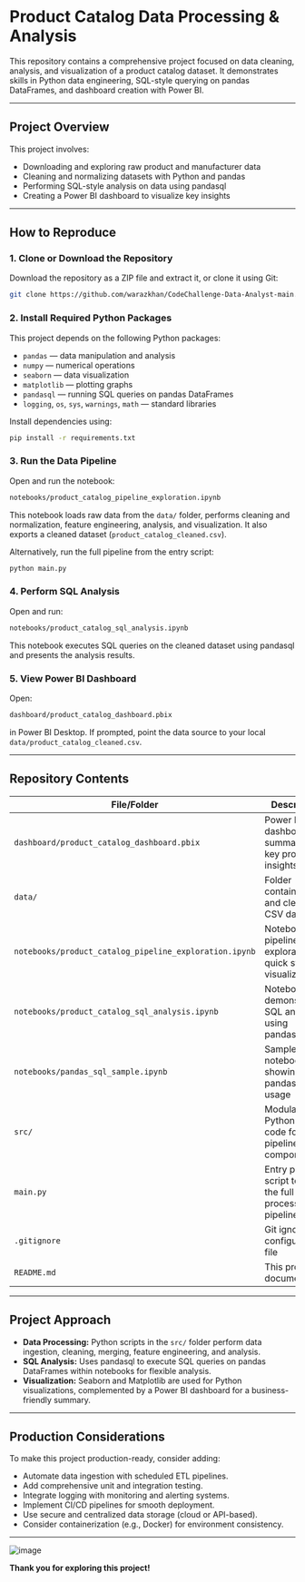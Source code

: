 # Product Catalog Data Processing & Analysis

This repository contains a comprehensive project focused on data cleaning, analysis, and visualization of a product catalog dataset. It demonstrates skills in Python data engineering, SQL-style querying on pandas DataFrames, and dashboard creation with Power BI.

---

## Project Overview

This project involves:

- Downloading and exploring raw product and manufacturer data  
- Cleaning and normalizing datasets with Python and pandas  
- Performing SQL-style analysis on data using pandasql  
- Creating a Power BI dashboard to visualize key insights  

---

## How to Reproduce

### 1. Clone or Download the Repository

Download the repository as a ZIP file and extract it, or clone it using Git:

```bash 
git clone https://github.com/warazkhan/CodeChallenge-Data-Analyst-main.git
```

### 2. Install Required Python Packages

This project depends on the following Python packages:

- `pandas` — data manipulation and analysis  
- `numpy` — numerical operations  
- `seaborn` — data visualization  
- `matplotlib` — plotting graphs  
- `pandasql` — running SQL queries on pandas DataFrames  
- `logging`, `os`, `sys`, `warnings`, `math` — standard libraries  

Install dependencies using:
```bash
pip install -r requirements.txt
```

### 3. Run the Data Pipeline

Open and run the notebook:

```bash
notebooks/product_catalog_pipeline_exploration.ipynb
```

This notebook loads raw data from the `data/` folder, performs cleaning and normalization, feature engineering, analysis, and visualization. It also exports a cleaned dataset (`product_catalog_cleaned.csv`).

Alternatively, run the full pipeline from the entry script:
```bash
python main.py
```

### 4. Perform SQL Analysis

Open and run:
```bash
notebooks/product_catalog_sql_analysis.ipynb
```


This notebook executes SQL queries on the cleaned dataset using pandasql and presents the analysis results.

### 5. View Power BI Dashboard

Open:
```bash
dashboard/product_catalog_dashboard.pbix
```


in Power BI Desktop. If prompted, point the data source to your local `data/product_catalog_cleaned.csv`.

---

## Repository Contents

| File/Folder                                            | Description                                                    |
| ------------------------------------------------------ | -------------------------------------------------------------- |
| `dashboard/product_catalog_dashboard.pbix`             | Power BI dashboard file summarizing key project insights        |
| `data/`                                                | Folder containing raw and cleaned CSV datasets                 |
| `notebooks/product_catalog_pipeline_exploration.ipynb` | Notebook for pipeline exploration, quick stats, visualizations |
| `notebooks/product_catalog_sql_analysis.ipynb`         | Notebook demonstrating SQL analysis using pandasql             |
| `notebooks/pandas_sql_sample.ipynb`                    | Sample notebook showing pandasql usage                         |
| `src/`                                                 | Modular Python source code for pipeline components             |
| `main.py`                                              | Entry point script to run the full data processing pipeline    |
| `.gitignore`                                           | Git ignore configuration file                                 |
| `README.md`                                            | This project documentation                                    |

---

## Project Approach

- **Data Processing:** Python scripts in the `src/` folder perform data ingestion, cleaning, merging, feature engineering, and analysis.
- **SQL Analysis:** Uses pandasql to execute SQL queries on pandas DataFrames within notebooks for flexible analysis.
- **Visualization:** Seaborn and Matplotlib are used for Python visualizations, complemented by a Power BI dashboard for a business-friendly summary.

---

## Production Considerations

To make this project production-ready, consider adding:

- Automate data ingestion with scheduled ETL pipelines.
- Add comprehensive unit and integration testing.
- Integrate logging with monitoring and alerting systems.
- Implement CI/CD pipelines for smooth deployment.
- Use secure and centralized data storage (cloud or API-based).
- Consider containerization (e.g., Docker) for environment consistency.
---

![image](https://github.com/user-attachments/assets/c2b7c7d3-1b4d-4b68-969c-ae114391abe4)


**Thank you for exploring this project!**
